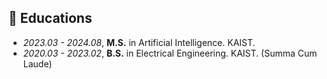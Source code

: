 ## 📖 Educations
- *2023.03 - 2024.08*, **M.S.** in Artificial Intelligence. KAIST.
- *2020.03 - 2023.02*, **B.S.** in Electrical Engineering. KAIST. (Summa Cum Laude) 
